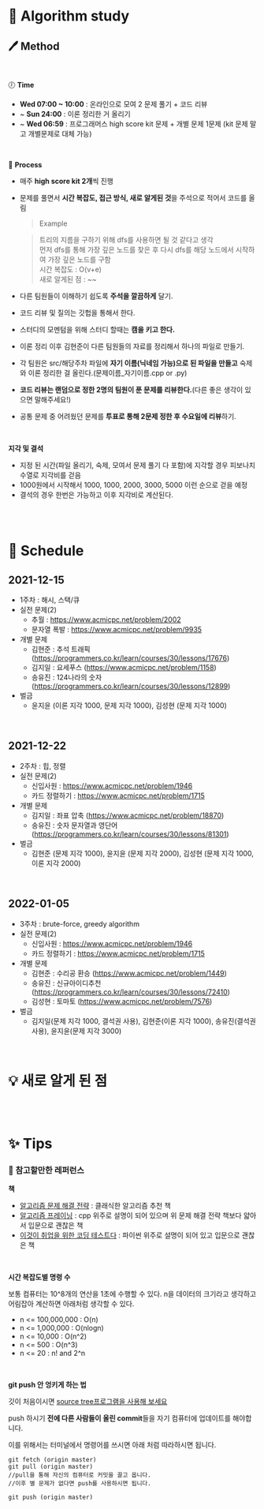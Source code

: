 # :book: Algorithm study
## :pen: Method

<br>

:clock7: **Time**
* **Wed 07:00 ~ 10:00** : 온라인으로 모여 2 문제 풀기 + 코드 리뷰
* ~ **Sun 24:00** : 이론 정리한 거 올리기
* ~ **Wed 06:59** : 프로그래머스 high score kit 문제 + 개별 문제 1문제 (kit 문제 말고 개별문제로 대체 가능)

<br>

:rocket: **Process**
* 매주 **high score kit 2개**씩 진행
* 문제를 풀면서 **시간 복잡도, 접근 방식, 새로 알게된 것**을 주석으로 적어서 코드를 올림

    >Example 

    >트리의 지름을 구하기 위해 dfs를 사용하면 될 것 같다고 생각 <br>
    >먼저 dfs를 통해 가장 깊은 노드를 찾은 후 다시 dfs를 해당 노드에서 시작하여 가장 깊은 노드를 구함 <br>
    >시간 복잡도 : O(v+e) <br>
    > 새로 알게된 점 : ~~

* 다른 팀원들이 이해하기 쉽도록 **주석을 깔끔하게** 달기.
* 코드 리뷰 및 질의는 깃헙을 통해서 한다.
* 스터디의 모멘텀을 위해 스터디 할때는 **캠을 키고 한다.**
* 이론 정리 이후 김현준이 다른 팀원들의 자료를 정리해서 하나의 파일로 만들기.
* 각 팀원은 src/해당주차 파일에 **자기 이름(닉네임 가능)으로 된 파일을 만들고** 숙제와 이론 정리한 걸 올린다.(문제이름_자기이름.cpp or .py)
* **코드 리뷰는 랜덤으로 정한 2명의 팀원이 푼 문제를 리뷰한다.**(다른 좋은 생각이 있으면 말해주세요!)
* 공통 문제 중 어려웠던 문제를 **투표로 통해 2문제 정한 후 수요일에 리뷰**하기.


<br>

**지각 및 결석**
* 지정 된 시간(파일 올리기, 숙제, 모여서 문제 풀기 다 포함)에 지각할 경우 피보나치 수열로 지각비를 걷음
* 1000원에서 시작해서 1000, 1000, 2000, 3000, 5000 이런 순으로 걷을 예정
* 결석의 경우 한번은 가능하고 이후 지각비로 계산된다.

<br>
<br>

# :calendar: Schedule
## 2021-12-15
* 1주차 : 해시, 스택/큐
* 실전 문제(2)
    * 추월 : https://www.acmicpc.net/problem/2002
    * 문자열 폭발 : https://www.acmicpc.net/problem/9935
*  개별 문제
   *  김현준 : 추석 트래픽 (https://programmers.co.kr/learn/courses/30/lessons/17676)
   *  김지일 : 요세푸스 (https://www.acmicpc.net/problem/1158)
   *  송유진 : 124나라의 숫자 (https://programmers.co.kr/learn/courses/30/lessons/12899)
* 벌금
  * 윤지윤 (이론 지각 1000, 문제 지각 1000), 김성현 (문제 지각 1000)
<br>

## 2021-12-22
* 2주차 : 힙, 정렬
* 실전 문제(2)
    * 신입사원 : https://www.acmicpc.net/problem/1946
    * 카드 정렬하기 : https://www.acmicpc.net/problem/1715
*  개별 문제
   *  김지일 : 좌표 압축 (https://www.acmicpc.net/problem/18870)
   *  송유진 : 숫자 문자열과 영단어 (https://programmers.co.kr/learn/courses/30/lessons/81301)
* 벌금
  * 김현준 (문제 지각 1000), 윤지윤 (문제 지각 2000), 김성현 (문제 지각 1000, 이론 지각 2000)
<br>

## 2022-01-05
* 3주차 : brute-force, greedy algorithm
* 실전 문제(2)
    * 신입사원 : https://www.acmicpc.net/problem/1946
    * 카드 정렬하기 : https://www.acmicpc.net/problem/1715
*  개별 문제
   *  김현준 : 수리공 환승 (https://www.acmicpc.net/problem/1449) 
   *  송유진 : 신규아이디추천 (https://programmers.co.kr/learn/courses/30/lessons/72410)
   *  김성현 : 토마토 (https://www.acmicpc.net/problem/7576)
* 벌금
  * 김지일(문제 지각 1000, 결석권 사용), 김현준(이론 지각 1000), 송유진(결석권 사용), 윤지윤(문제 지각 3000)
<br>


# :bulb: 새로 알게 된 점 

<br>
<br>

# :sparkles: Tips
### :book: **참고할만한 레퍼런스**

**책**

* [알고리즘 문제 해결 전략](http://www.kyobobook.co.kr/product/detailViewKor.laf?mallGb=KOR&ejkGb=KOR&barcode=9788966260546) : 클래식한 알고리즘 추천 책
* [알고리즘 프레이닝](http://www.yes24.com/Product/Goods/72274740) : cpp 위주로 설명이 되어 있으며 위 문제 해결 전략 책보다 얇아서 입문으로 괜찮은 책
* [이것이 취업을 위한 코딩 테스트다](http://www.yes24.com/Product/Goods/91433923) : 파이썬 위주로 설명이 되어 있고 입문으로 괜찮은 책

<br>

**시간 복잡도별 명령 수**

보통 컴퓨터는 10^8개의 연산을 1초에 수행할 수 있다.
n을 데이터의 크기라고 생각하고 어림잡아 계산하면 아래처럼 생각할 수 있다.
* n <= 100,000,000 : O(n) 
* n <= 1,000,000 : O(nlogn)
* n <= 10,000 : O(n^2)
* n <= 500 : O(n^3)
* n <= 20 : n! and 2^n

<br>

**git push 안 엉키게 하는 법**

깃이 처음이시면 [source tree프로그램을 사용해 보세요](https://www.sourcetreeapp.com/)

push 하시기 **전에 다른 사람들이 올린 commit**들을 자기 컴퓨터에 업데이트를 해야합니다.

이를 위해서는 터미널에서 명령어를 쓰시면 아래 처럼 따라하시면 됩니다.
```
git fetch (origin master)
git pull (origin master)
//pull을 통해 자신의 컴퓨터로 커밋을 끌고 옵니다.
//이후 별 문제가 없다면 push를 사용하시면 됩니다.

git push (origin master)

```
